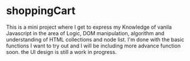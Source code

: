 # shoppingCart
This is a mini project where I get to express my Knowledge of vanila Javascript in the area of Logic,
DOM manipulation, algorithm and understanding of HTML collections and node list. I'm done with the basic functions I want to try out and I will be including more advance function soon. the UI design is still a work in progress.
